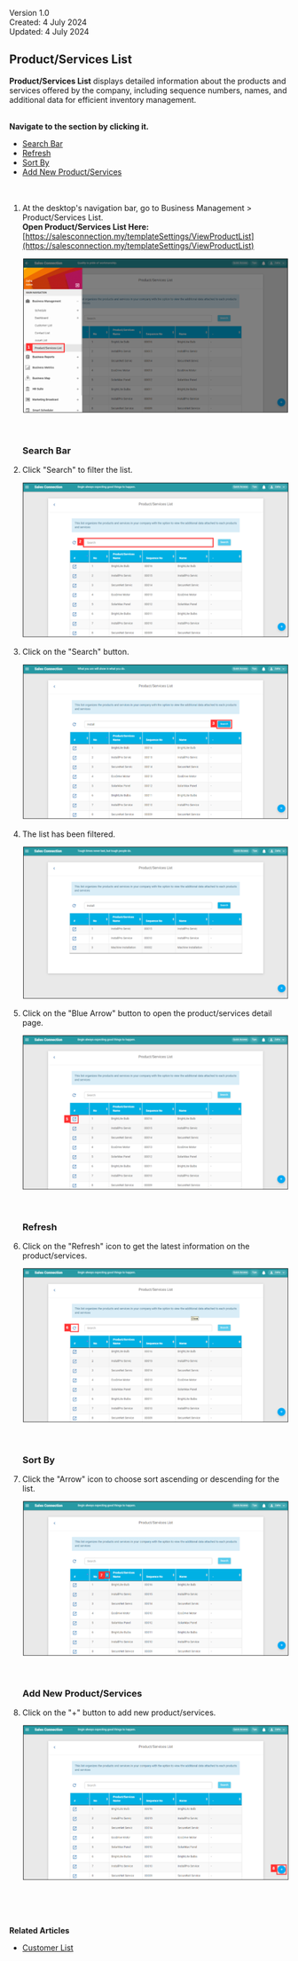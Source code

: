 Version 1.0<br>
Created: 4 July 2024<br>
Updated: 4 July 2024<br>
## Product/Services List

**Product/Services List** displays detailed information about the products and services offered by the company, including sequence numbers, names, and additional data for efficient inventory management.<br><br>

**Navigate to the section by clicking it.**<br>

- [Search Bar](#section1)<br>
- [Refresh](#section2)<br>
- [Sort By](#section3)<br>
- [Add New Product/Services](#section4)
<br><br><br>

1. At the desktop's navigation bar, go to Business Management > Product/Services List.<br>
   **Open Product/Services List Here:** [https://salesconnection.my/templateSettings/ViewProductList](https://salesconnection.my/templateSettings/ViewProductList)<br>

   <p align="center">
     <img src="img2/Product_Services_List_Step_1.png" alt="Product/Services List Step 1">
   </p>
   <br>

   <a id="section1"></a>

   ### Search Bar

2. Click "Search" to filter the list.

   <p align="center">
     <img src="img2/Product_Services_List_Step_2.png" alt="Product/Services List Step 2">
   </p>

3. Click on the "Search" button.

   <p align="center">
     <img src="img2/Product_Services_List_Step_3.png" alt="Product/Services List Step 3">
   </p>

4. The list has been filtered.

   <p align="center">
     <img src="img2/Product_Services_List_Step_4.png" alt="Product/Services List Step 4">
   </p>

5. Click on the "Blue Arrow" button to open the product/services detail page.

   <p align="center">
     <img src="img2/Product_Services_List_Step_5.png" alt="Product/Services List Step 5">
   </p>
   <br>

   <a id="section2"></a>

   ### Refresh

6. Click on the "Refresh" icon to get the latest information on the product/services.

   <p align="center">
     <img src="img2/Product_Services_List_Step_6.png" alt="Product/Services List Step 6">
   </p>
   <br>

   <a id="section3"></a>

   ### Sort By

7. Click the "Arrow" icon to choose sort ascending or descending for the list.

   <p align="center">
     <img src="img2/Product_Services_List_Step_7.png" alt="Product/Services List Step 7">
   </p>
   <br>

   <a id="section4"></a>

   ### Add New Product/Services

8. Click on the "+" button to add new product/services.

   <p align="center">
     <img src="img2/Product_Services_List_Step_8.png" alt="Product/Services List Step 8">
   </p>
   <br><br><br>

**Related Articles**
- [Customer List](Customer_List.md)

<!-- [Link Text](https://salesconnection.github.io/Sales-Connection-Support/Product_Services_List.html) -->
